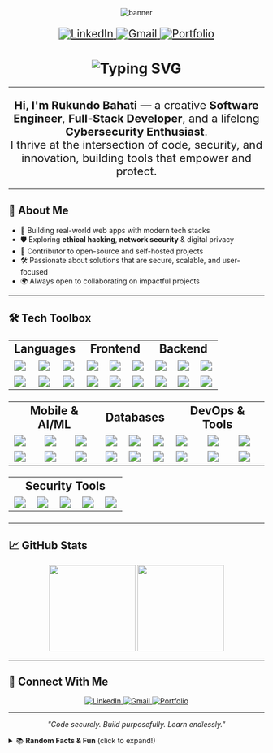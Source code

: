 <!-- Banner or animated GIF -->
<p align="center">
  <img src="https://capsule-render.vercel.app/api?type=waving&color=0:2B2D42,100:8D99AE&height=300&section=header&text=RUKUNDO%20Bahati&fontSize=52&fontColor=ffffff&animation=fadeIn" alt="banner" />
</p>

<!-- Contact Buttons -->
<p align="center" style="zoom: 1.5;">
  <a href="https://linkedin.com/in/rukundo-bahati">
    <img src="https://img.shields.io/badge/LinkedIn-0A66C2?logo=linkedin&logoColor=white&style=for-the-badge" alt="LinkedIn"/>
  </a>
  <a href="mailto:rukundorca@gmail.com">
    <img src="https://img.shields.io/badge/Email-rukundorca@gmail.com-D14836?logo=gmail&logoColor=white&style=for-the-badge" alt="Gmail"/>
  </a>
  <a href="https://rukundo-bahati.vercel.app">
    <img src="https://img.shields.io/badge/Portfolio-yourwebsite.dev-FFB400?logo=about-dot-me&logoColor=white&style=for-the-badge" alt="Portfolio"/>
  </a>
</p>

<!-- Typing Animation -->
<h1 align="center">
  <img src="https://readme-typing-svg.demolab.com?font=Fira+Code&weight=800&size=36&duration=3000&pause=1000&color=36BCF7&center=true&vCenter=true&width=700&lines=Welcome+to+My+GitHub+Profile!+%F0%9F%91%8B;Frontend+Developer;Cybersecurity+Enthusiast;Backend+Developer" alt="Typing SVG" />
</h1>

---

<!-- Introduction -->
<p align="center" style="font-size: 22px;">
  <strong>Hi, I'm Rukundo Bahati</strong> — a creative <strong>Software Engineer</strong>, <strong>Full-Stack Developer</strong>, and a lifelong <strong>Cybersecurity Enthusiast</strong>.<br>
  I thrive at the intersection of code, security, and innovation, building tools that empower and protect.
</p>

---

## 🧠 About Me

- 🚀 Building real-world web apps with modern tech stacks  
- 🛡️ Exploring <strong>ethical hacking</strong>, <strong>network security</strong> & digital privacy  
- 🤝 Contributor to open-source and self-hosted projects  
- 🛠️ Passionate about solutions that are secure, scalable, and user-focused  
- 🌍 Always open to collaborating on impactful projects  

---

## 🛠️ Tech Toolbox

<table align="center" style="zoom: 1.4;">
  <tr>
    <td align="center" colspan="3"><b>Languages</b></td>
    <td align="center" colspan="3"><b>Frontend</b></td>
    <td align="center" colspan="3"><b>Backend</b></td>
  </tr>
  <tr>
    <td><img src="https://img.shields.io/badge/JavaScript-F7DF1E?logo=javascript&logoColor=black&style=for-the-badge" /></td>
    <td><img src="https://img.shields.io/badge/Python-3776AB?logo=python&logoColor=white&style=for-the-badge" /></td>
    <td><img src="https://img.shields.io/badge/Java-ED8B00?logo=openjdk&logoColor=white&style=for-the-badge" /></td>
    <td><img src="https://img.shields.io/badge/React-61DAFB?logo=react&logoColor=black&style=for-the-badge" /></td>
    <td><img src="https://img.shields.io/badge/Vue.js-4FC08D?logo=vue.js&logoColor=white&style=for-the-badge" /></td>
    <td><img src="https://img.shields.io/badge/Angular-DD0031?logo=angular&logoColor=white&style=for-the-badge" /></td>
    <td><img src="https://img.shields.io/badge/Node.js-339933?logo=node.js&logoColor=white&style=for-the-badge" /></td>
    <td><img src="https://img.shields.io/badge/Spring-6DB33F?logo=spring&logoColor=white&style=for-the-badge" /></td>
    <td><img src="https://img.shields.io/badge/Laravel-FF2D20?logo=laravel&logoColor=white&style=for-the-badge" /></td>
  </tr>
  <tr>
    <td><img src="https://img.shields.io/badge/C++-00599C?logo=cplusplus&logoColor=white&style=for-the-badge" /></td>
    <td><img src="https://img.shields.io/badge/PHP-777BB4?logo=php&logoColor=white&style=for-the-badge" /></td>
    <td><img src="https://img.shields.io/badge/TypeScript-3178C6?logo=typescript&logoColor=white&style=for-the-badge" /></td>
    <td><img src="https://img.shields.io/badge/Next.js-000000?logo=next.js&logoColor=white&style=for-the-badge" /></td>
    <td><img src="https://img.shields.io/badge/Tailwind-38B2AC?logo=tailwind-css&logoColor=white&style=for-the-badge" /></td>
    <td><img src="https://img.shields.io/badge/Bootstrap-7952B3?logo=bootstrap&logoColor=white&style=for-the-badge" /></td>
    <td><img src="https://img.shields.io/badge/NestJS-E0234E?logo=nestjs&logoColor=white&style=for-the-badge" /></td>
    <td><img src="https://img.shields.io/badge/Django-092E20?logo=django&logoColor=white&style=for-the-badge" /></td>
    <td><img src="https://img.shields.io/badge/Flask-000000?logo=flask&logoColor=white&style=for-the-badge" /></td>
  </tr>
</table>

<table align="center" style="zoom: 1.4;">
  <tr>
    <td align="center" colspan="3"><b>Mobile & AI/ML</b></td>
    <td align="center" colspan="3"><b>Databases</b></td>
    <td align="center" colspan="3"><b>DevOps & Tools</b></td>
  </tr>
  <tr>
    <td><img src="https://img.shields.io/badge/React_Native-61DAFB?logo=react&logoColor=black&style=for-the-badge" /></td>
    <td><img src="https://img.shields.io/badge/Flutter-02569B?logo=flutter&logoColor=white&style=for-the-badge" /></td>
    <td><img src="https://img.shields.io/badge/TensorFlow-FF6F00?logo=tensorflow&logoColor=white&style=for-the-badge" /></td>
    <td><img src="https://img.shields.io/badge/MongoDB-47A248?logo=mongodb&logoColor=white&style=for-the-badge" /></td>
    <td><img src="https://img.shields.io/badge/MySQL-4479A1?logo=mysql&logoColor=white&style=for-the-badge" /></td>
    <td><img src="https://img.shields.io/badge/PostgreSQL-4169E1?logo=postgresql&logoColor=white&style=for-the-badge" /></td>
    <td><img src="https://img.shields.io/badge/VS_Code-007ACC?logo=visual-studio-code&logoColor=white&style=for-the-badge" /></td>
    <td><img src="https://img.shields.io/badge/Git-F05032?logo=git&logoColor=white&style=for-the-badge" /></td>
    <td><img src="https://img.shields.io/badge/Docker-2496ED?logo=docker&logoColor=white&style=for-the-badge" /></td>
  </tr>
  <tr>
    <td><img src="https://img.shields.io/badge/OpenCV-5C3EE8?logo=opencv&logoColor=white&style=for-the-badge" /></td>
    <td><img src="https://img.shields.io/badge/Firebase-FFCA28?logo=firebase&logoColor=black&style=for-the-badge" /></td>
    <td><img src="https://img.shields.io/badge/MariaDB-003545?logo=mariadb&logoColor=white&style=for-the-badge" /></td>
    <td><img src="https://img.shields.io/badge/IntelliJ-000000?logo=intellij-idea&logoColor=white&style=for-the-badge" /></td>
    <td><img src="https://img.shields.io/badge/PyCharm-000000?logo=pycharm&logoColor=white&style=for-the-badge" /></td>
    <td><img src="https://img.shields.io/badge/Postman-FF6C37?logo=postman&logoColor=white&style=for-the-badge" /></td>
    <td><img src="https://img.shields.io/badge/Figma-F24E1E?logo=figma&logoColor=white&style=for-the-badge" /></td>
    <td><img src="https://img.shields.io/badge/Linux-FCC624?logo=linux&logoColor=black&style=for-the-badge" /></td>
    <td><img src="https://img.shields.io/badge/Arduino-00979D?logo=arduino&logoColor=white&style=for-the-badge" /></td>
  </tr>
</table>

<table align="center" style="zoom: 1.4;">
  <tr>
    <td align="center" colspan="5"><b>Security Tools</b></td>
  </tr>
  <tr>
    <td><img src="https://img.shields.io/badge/Kali_Linux-557C94?logo=kali-linux&logoColor=white&style=for-the-badge" /></td>
    <td><img src="https://img.shields.io/badge/Metasploit-E34F26?logo=metasploit&logoColor=white&style=for-the-badge" /></td>
    <td><img src="https://img.shields.io/badge/Wireshark-1679A7?logo=wireshark&logoColor=white&style=for-the-badge" /></td>
    <td><img src="https://img.shields.io/badge/Nmap-4682B4?logo=nmap&logoColor=white&style=for-the-badge" /></td>
    <td><img src="https://img.shields.io/badge/Burp_Suite-FF6F00?logo=burp-suite&logoColor=white&style=for-the-badge" /></td>
  </tr>
</table>


---

## 📈 GitHub Stats

<p align="center">
  <img src="https://github-readme-stats.vercel.app/api?username=Rukundo-Bahati&show_icons=true&theme=radical&hide_border=true" height="170" />
  <img src="https://github-readme-stats.vercel.app/api/top-langs/?username=Rukundo-Bahati&layout=compact&theme=radical&hide_border=true" height="170"/>
</p>

---

## 💬 Connect With Me

<p align="center">
  <a href="https://linkedin.com/in/rukundo-bahati">
    <img src="https://img.shields.io/badge/LinkedIn-0A66C2?logo=linkedin&logoColor=white&style=for-the-badge" alt="LinkedIn"/>
  </a>
  <a href="mailto:rukundorca@gmail.com">
    <img src="https://img.shields.io/badge/Email-rukundorca@gmail.com-D14836?logo=gmail&logoColor=white&style=for-the-badge" alt="Gmail"/>
  </a>
  <a href="https://yourwebsite.dev">
    <img src="https://img.shields.io/badge/Portfolio-yourwebsite.dev-FFB400?logo=about-dot-me&logoColor=white&style=for-the-badge" alt="Portfolio"/>
  </a>
</p>

---

<p align="center">
  <em>"Code securely. Build purposefully. Learn endlessly."</em>
</p>

<!-- Optionally, add a fun extra section -->
<details>
  <summary>📚 <b>Random Facts & Fun</b> (click to expand!)</summary>
  <ul>
    <li>🔒 I love CTFs and security puzzles!</li>
    <li>🌱 Always learning: currently exploring DevSecOps & cloud security.</li>
    <li>🎯 Goal: Build open-source tools that make security simple for everyone.</li>
    <li>🎵 If not coding, you'll find me playing guitar or hiking.</li>
  </ul>
</details> 
